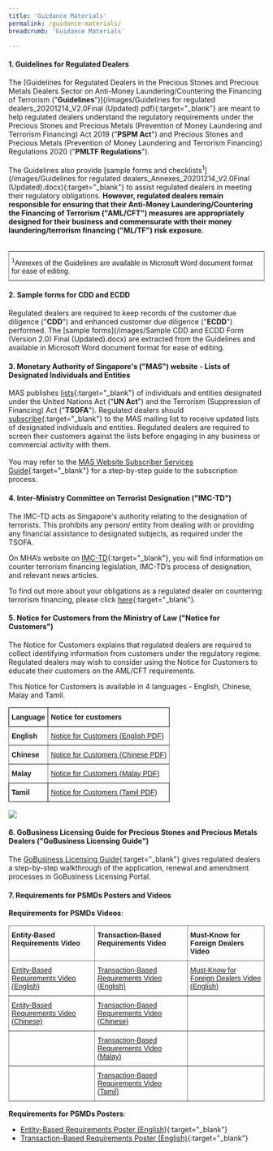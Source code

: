 ```yaml
---
title: 'Guidance Materials'
permalink: /guidance-materials/
breadcrumb: 'Guidance Materials'

---
```



#### 1. Guidelines for Regulated Dealers

The [Guidelines for Regulated Dealers in the Precious Stones and Precious Metals Dealers Sector on Anti-Money Laundering/Countering the Financing of Terrorism ("**Guidelines**")](/images/Guidelines for regulated dealers_20201214_V2.0Final (Updated).pdf){:target="_blank"} are meant to help regulated dealers understand the regulatory requirements under the Precious Stones and Precious Metals (Prevention of Money Laundering and Terrorism Financing) Act 2019 ("**PSPM Act**") and Precious Stones and Precious Metals (Prevention of Money Laundering and Terrorism Financing) Regulations 2020 ("**PMLTF Regulations**").<a href="#footnote1"></a><br><br> 
The Guidelines also provide [sample forms and checklists<sup>1</sup>](/images/Guidelines for regulated dealers_Annexes_20201214_V2.0Final (Updated).docx){:target="_blank"} to assist regulated dealers in meeting their regulatory obligations.  <b>However, regulated dealers remain responsible for ensuring that their Anti-Money Laundering/Countering the Financing of Terrorism ("**AML/CFT**") measures are appropriately designed for their business and commensurate with their money laundering/terrorism financing ("**ML/TF**") risk exposure.</b><br><br>


<style type="text/css">
.tg  {border-collapse:collapse;border-spacing:0;}
.tg td{font-family:Arial, sans-serif;font-size:14px;padding:10px 5px;border-style:solid;border-width:1px;overflow:hidden;word-break:normal;border-color:black;}
.tg th{font-family:Arial, sans-serif;font-size:14px;font-weight:normal;padding:10px 5px;border-style:solid;border-width:1px;overflow:hidden;word-break:normal;border-color:black;}
.tg .tg-xldj{border-color:inherit;text-align:left}
</style>
<table class="tg">
  <tr>
    <th class="tg-xldj"><span style="font-style:inherit"><sup>1</sup>Annexes of the Guidelines are available in Microsoft Word document format for ease of editing.</span></th>
  </tr>
</table>

#### 2. Sample forms for CDD and ECDD

Regulated dealers are required to keep records of the customer due diligence ("**CDD**") and enhanced customer due diligence ("**ECDD**") performed. The [sample forms](/images/Sample CDD and ECDD Form (Version 2.0) Final (Updated).docx) are extracted from the Guidelines and available in Microsoft Word document format for ease of editing. <br>

#### 3. Monetary Authority of Singapore's ("**MAS**") website - Lists of Designated Individuals and Entities

MAS publishes [lists](https://www.mas.gov.sg/regulation/anti-money-laundering/targeted-financial-sanctions/lists-of-designated-individuals-and-entities){:target="_blank"} of individuals and entities designated under the United Nations Act ("**UN Act**") and the Terrorism (Suppression of Financing) Act ("**TSOFA**"). Regulated dealers should [subscribe](https://www.mas.gov.sg/subscription-services){:target="_blank"} to the MAS mailing list to receive updated lists of designated individuals and entities. Regulated dealers are required to screen their customers against the lists before engaging in any business or commercial activity with them.<br><br>
You may refer to the [MAS Website Subscriber Services Guide](/images/MAS%20Website%20Subscriber%20Services%20Guide_20191105_V1Final.pdf){:target="_blank"} for a step-by-step guide to the subscription process.<br>

#### 4. Inter-Ministry Committee on Terrorist Designation ("**IMC-TD**")

The IMC-TD acts as Singapore's authority relating to the designation of terrorists. This prohibits any person/ entity from dealing with or providing any financial assistance to designated subjects, as required under the TSOFA.

On MHA’s website on [IMC-TD](https://www.mha.gov.sg/inter-ministry-committee-terrorist-designation-(imc-td)){:target="_blank"}, you will find information on counter terrorism financing legislation, IMC-TD’s process of designation, and relevant news articles.

To find out more about your obligations as a regulated dealer on countering terrorism financing, please click [here](/images/Measures%20relating%20to%20prevention%20of%20terrorism%20financing.pdf){:target="_blank"}.

#### 5. Notice for Customers from the Ministry of Law ("**Notice for Customers**")

The Notice for Customers explains that regulated dealers are required to collect identifying information from customers under the regulatory regime. Regulated dealers may wish to consider using the Notice for Customers to educate their customers on the AML/CFT requirements.

This Notice for Customers is available in 4 languages - English, Chinese, Malay and Tamil.

<style type="text/css">
.tg  {border-collapse:collapse;border-spacing:0;}
.tg td{font-family:Arial, sans-serif;font-size:14px;padding:10px 5px;border-style:solid;border-width:0px;overflow:hidden;word-break:normal;border-top-width:1px;border-bottom-width:1px;border-color:black;}
.tg th{font-family:Arial, sans-serif;font-size:14px;font-weight:normal;padding:10px 5px;border-style:solid;border-width:0px;overflow:hidden;word-break:normal;border-top-width:1px;border-bottom-width:1px;border-color:black;}
.tg .tg-1wig{font-weight:bold;text-align:left;vertical-align:top}
.tg .tg-fymr{font-weight:bold;border-color:inherit;text-align:left;vertical-align:top}
.tg .tg-0pky{border-color:inherit;text-align:left;vertical-align:top}
.tg .tg-0lax{text-align:left;vertical-align:top}
</style>
<table class="tg">
  <tr>
    <th class="tg-1wig">Language</th>
    <th class="tg-1wig">Notice for customers</th>
  </tr>
  <tr>
    <td class="tg-fymr">English</td>
    <td class="tg-0pky"><a href="/images/NoticeForCustomersPoster(Eng)Mar2020.pdf" target="_blank">Notice for Customers (English PDF)</a></td>
  </tr>
  <tr>
    <td class="tg-fymr">Chinese</td>
    <td class="tg-0pky"><a href="/images/NoticeForCustomersPoster(Chinese)Mar2020.pdf" target="_blank">Notice for Customers (Chinese PDF)</a></td>
  </tr>
  <tr>
    <td class="tg-fymr">Malay</td>
    <td class="tg-0pky"><a href="/images/NoticeForCustomersPoster(Malay)Mar2020.pdf" target="_blank">Notice for Customers (Malay PDF)</a></td>
  </tr>
  <tr>
    <td class="tg-1wig">Tamil</td>
    <td class="tg-0lax"><a href="/images/NoticeForCustomersPoster(Tamil)Mar2020.pdf" target="_blank">Notice for Customers (Tamil PDF)</a></td>
  </tr>
</table>

<a href="/images/NoticeForCustomersPoster(Eng)Mar2020.pdf" target="_blank"><img src="/images/NoticeForCustomersPoster(Eng)Mar2020.jpg"></a>

#### 6. GoBusiness Licensing Guide for Precious Stones and Precious Metals Dealers ("**GoBusiness Licensing Guide**")

The [GoBusiness Licensing Guide](/images//GoBusiness%20Licensing%20Guide%20For%20Regulated%20Dealers_ACD_20191127.pdf){:target="_blank"} gives regulated dealers a step-by-step walkthrough of the application, renewal and amendment processes in GoBusiness Licensing Portal.

#### 7. Requirements for PSMDs Posters and Videos

**Requirements for PSMDs Videos**:
<style type="text/css">
.tg  {border-collapse:collapse;border-spacing:0;}
.tg td{border-color:black;border-style:solid;border-width:1px;font-family:Arial, sans-serif;font-size:14px;
  overflow:hidden;padding:10px 5px;word-break:normal;}
.tg th{border-color:black;border-style:solid;border-width:1px;font-family:Arial, sans-serif;font-size:14px;
  font-weight:normal;overflow:hidden;padding:10px 5px;word-break:normal;}
.tg .tg-fymr{border-color:inherit;font-weight:bold;text-align:left;vertical-align:top}
.tg .tg-y02l{border-color:inherit;color:#00E;text-align:left;text-decoration:underline;vertical-align:top}
.tg .tg-0pky{border-color:inherit;text-align:left;vertical-align:top}
</style>
<table class="tg">
<thead>
  <tr>
    <th class="tg-fymr">Entity-Based Requirements Video</th>
    <th class="tg-fymr">Transaction-Based Requirements Video</th>
    <th class="tg-fymr">Must-Know for Foreign Dealers Video</th>
  </tr>
</thead>
<tbody>
  <tr>
    <td class="tg-y02l"><a href="https://www.youtube.com/watch?v=l6R8ovdrn4g" target="_blank" rel="noopener noreferrer">Entity-Based Requirements Video (English)</a></td>
    <td class="tg-y02l"><a href="https://www.youtube.com/watch?v=g6HGL8SHrQY" target="_blank" rel="noopener noreferrer">Transaction-Based Requirements Video (English)</a></td>
    <td class="tg-y02l"><a href="https://www.youtube.com/watch?v=KRS30HOmjyk">Must-Know for Foreign Dealers Video (English)</a></td>
  </tr>
  <tr>
    <td class="tg-y02l"><a href="https://www.youtube.com/watch?v=mFkp6e6eAEY" target="_blank" rel="noopener noreferrer">Entity-Based Requirements Video (Chinese)</a></td>
    <td class="tg-y02l"><a href="https://www.youtube.com/watch?v=CpUUhEWT59Q" target="_blank" rel="noopener noreferrer">Transaction-Based Requirements Video (Chinese)</a></td>
    <td class="tg-0pky"></td>
  </tr>
  <tr>
    <td class="tg-0pky"></td>
    <td class="tg-y02l"><a href="https://www.youtube.com/watch?v=7ESKY_2SfXU" target="_blank" rel="noopener noreferrer">Transaction-Based Requirements Video (Malay)</a></td>
    <td class="tg-0pky"></td>
  </tr>
  <tr>
    <td class="tg-0pky"></td>
    <td class="tg-y02l"><a href="https://www.youtube.com/watch?v=oUAsmTT7Odw" target="_blank" rel="noopener noreferrer">Transaction-Based Requirements Video (Tamil)</a></td>
    <td class="tg-0pky"></td>
  </tr>
</tbody>
</table>

**Requirements for PSMDs Posters**:
* [Entity-Based Requirements Poster (English)](/images/EntityBasedRequirementsPoster.pdf){:target="_blank"}
* [Transaction-Based Requirements Poster (English)](/images/TransactionBasedRequirementsPoster.pdf){:target="_blank"}






